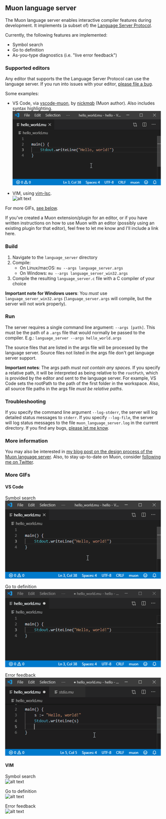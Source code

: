 ## Muon language server

The Muon language server enables interactive compiler features during development. It implements (a subset of) the [Language Server Protocol](https://microsoft.github.io/language-server-protocol/).

Currently, the following features are implemented:
* Symbol search  
* Go to definition  
* As-you-type diagnostics (i.e. "live error feedback")  

### Supported editors

Any editor that supports the the Language Server Protocol can use the language server. If you run into issues with your editor, [please file a bug](https://github.com/nickmqb/muon/issues).

Some examples:

* VS Code, via [vscode-muon](https://github.com/nickmqb/vscode-muon), by [nickmqb](https://github.com/nickmqb) (Muon author). Also includes syntax highlighting.  
![alt text](https://github.com/nickmqb/vscode-muon/blob/master/symbol-search.gif "Symbol search in VS Code")

* VIM, using [vim-lsc](https://github.com/natebosch/vim-lsc).  
![alt text](https://github.com/nickmqb/muon/blob/master/docs/vim-symbol-search.gif "Symbol search in VIM")

For more GIFs, [see below](#more-gifs).

If you've created a Muon extension/plugin for an editor, or if you have written instructions on how to use Muon with an editor (possibly using an existing plugin for that editor), feel free to let me know and I'll include a link here.

### Build

1. Navigate to the `language_server` directory
2. Compile:
	* On Linux/macOS: `mu --args language_server.args`
	* On Windows: `mu --args language_server_win32.args`
3. Compile the resulting `language_server.c` file with a C compiler of your choice

**Important note for Windows users**: You _must_ use `language_server_win32.args` (`language_server.args` will compile, but the server will not work properly).

### Run

The server requires a single command line argument: `--args [path]`. This must be the path of a `.args` file that would normally be passed to the compiler. E.g.: `language_server --args hello_world.args`

The source files that are listed in the args file will be processed by the language server. Source files not listed in the args file don't get language server support.

**Important notes**: The args path _must not contain any spaces_. If you specify a relative path, it will be interpreted as being relative to the `rootPath`, which is provided by the editor and sent to the language server. For example, VS Code sets the rootPath to the path of the first folder in the workspace. Also, all source file paths in the args file _must be relative paths_.

### Troubleshooting

If you specify the command line argument `--log-stderr`, the server will log detailed status messages to `stderr`. If you specify `--log-file`, the server will log status messages to the file `muon_language_server.log` in the current directory. If you find any bugs, [please let me know](https://github.com/nickmqb/muon/issues).

### More information

You may also be interested in [my blog post on the design process of the Muon language server](https://nickmqb.github.io/2019/11/24/building-a-language-server-for-muon.html). Also, to stay up-to-date on Muon, consider [following me on Twitter](https://twitter.com/nickmqb).

### More GIFs

#### VS Code

Symbol search  
![alt text](https://github.com/nickmqb/vscode-muon/blob/master/symbol-search.gif "Symbol search")

Go to definition  
![alt text](https://github.com/nickmqb/vscode-muon/blob/master/go-to-definition.gif "Go to definition")

Error feedback  
![alt text](https://github.com/nickmqb/vscode-muon/blob/master/error-feedback.gif "Error feedback")

#### VIM

Symbol search  
![alt text](https://github.com/nickmqb/muon/blob/master/docs/vim-symbol-search.gif "Symbol search")

Go to definition  
![alt text](https://github.com/nickmqb/muon/blob/master/docs/vim-go-to-definition.gif "Go to definition")

Error feedback  
![alt text](https://github.com/nickmqb/muon/blob/master/docs/vim-error-feedback.gif "Error feedback")